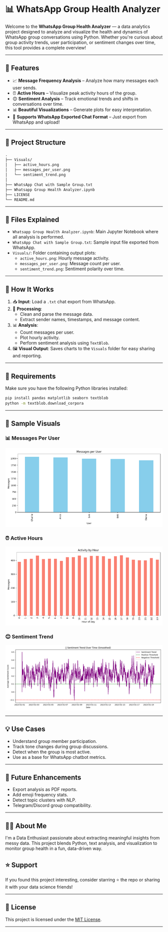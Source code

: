 
# 📊 WhatsApp Group Health Analyzer

Welcome to the **WhatsApp Group Health Analyzer** — a data analytics project designed to analyze and visualize the health and dynamics of WhatsApp group conversations using Python. Whether you're curious about group activity trends, user participation, or sentiment changes over time, this tool provides a complete overview!

---

## 🚀 Features

- 📈 **Message Frequency Analysis** – Analyze how many messages each user sends.
- ⏰ **Active Hours** – Visualize peak activity hours of the group.
- 😊 **Sentiment Analysis** – Track emotional trends and shifts in conversations over time.
- 📊 **Beautiful Visualizations** – Generate plots for easy interpretation.
- 📄 **Supports WhatsApp Exported Chat Format** – Just export from WhatsApp and upload!

---

## 🧾 Project Structure

```
.
├── Visuals/
│   ├── active_hours.png
│   ├── messages_per_user.png
│   └── sentiment_trend.png
│
├── WhatsApp Chat with Sample Group.txt
├── Whatsapp Group Health Analyzer.ipynb
├── LICENSE
└── README.md
```

---

## 📁 Files Explained

- `Whatsapp Group Health Analyzer.ipynb`: Main Jupyter Notebook where all analysis is performed.
- `WhatsApp Chat with Sample Group.txt`: Sample input file exported from WhatsApp.
- `Visuals/`: Folder containing output plots:
  - `active_hours.png`: Hourly message activity.
  - `messages_per_user.png`: Message count per user.
  - `sentiment_trend.png`: Sentiment polarity over time.

---

## 🧠 How It Works

1. 📥 **Input**: Load a `.txt` chat export from WhatsApp.
2. 🧹 **Processing**:
   - Clean and parse the message data.
   - Extract sender names, timestamps, and message content.
3. 📊 **Analysis**:
   - Count messages per user.
   - Plot hourly activity.
   - Perform sentiment analysis using `TextBlob`.
4. 🖼️ **Visual Output**: Saves charts to the `Visuals` folder for easy sharing and reporting.

---

## 📌 Requirements

Make sure you have the following Python libraries installed:

```bash
pip install pandas matplotlib seaborn textblob
python -m textblob.download_corpora
```

---

## 📸 Sample Visuals

### 📊 Messages Per User
![messages per user](Visuals/messages_per_user.png)

### ⏰ Active Hours
![active hours](Visuals/active_hours.png)

### 😊 Sentiment Trend
![sentiment trend](Visuals/sentiment_trend.png)

---

## 💡 Use Cases

- Understand group member participation.
- Track tone changes during group discussions.
- Detect when the group is most active.
- Use as a base for WhatsApp chatbot metrics.

---

## 🤖 Future Enhancements

- Export analysis as PDF reports.
- Add emoji frequency stats.
- Detect topic clusters with NLP.
- Telegram/Discord group compatibility.

---

## 👨‍💻 About Me

I'm a Data Enthusiast passionate about extracting meaningful insights from messy data. This project blends Python, text analysis, and visualization to monitor group health in a fun, data-driven way.


## ⭐️ Support

If you found this project interesting, consider starring ⭐ the repo or sharing it with your data science friends!

---

## 📄 License

This project is licensed under the [MIT License](LICENSE).

---
